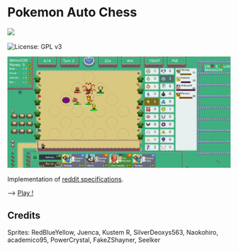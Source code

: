 # Pokemon Auto Chess
  <a href="https://discord.gg/6JMS7tr">
    <img src="https://img.shields.io/discord/737230355039387749.svg?style=for-the-badge&colorB=7581dc&logo=discord&logoColor=white">
  </a>
  
  ![License: GPL v3](https://img.shields.io/badge/License-GPLv3-blue.svg)

![game preview](doc/img/main.png)

Implementation of [reddit specifications](https://www.reddit.com/r/AutoChess/comments/ar4cjh/pokemon_autochess_concept/).

 --> [Play !](https://pokemon-auto-chess.herokuapp.com/)

## Credits

Sprites: RedBlueYellow, Juenca, Kustem R, SilverDeoxys563, Naokohiro, academico95, PowerCrystal, FakeZShayner, Seelker
